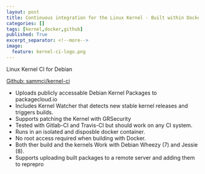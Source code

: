 ```yaml
---
layout: post
title: Continuous integration for the Linux Kernel - Built within Docker
categories: []
tags: [kernel,docker,github]
published: True
excerpt_separator: <!--more-->
image:
  feature: kernel-ci-logo.png
---
```


Linux Kernel CI for Debian

[Github: sammcj/kernel-ci](https://github.com/sammcj/kernel-ci)

-  Uploads publicly accessable Debian Kernel Packages to packagecloud.io
-  Includes Kernel Watcher that detects new stable kernel releases and triggers builds.
-  Supports patching the Kernel with GRSecurity
-  Tested with Gitlab-CI and Travis-CI but should work on any CI system.
-  Runs in an isolated and disposble docker container.
-  No root access required when building with Docker.
-  Both ther build and the kernels Work with Debian Wheezy (7) and Jessie (8).
-  Supports uploading built packages to a remote server and adding them to reprepro

